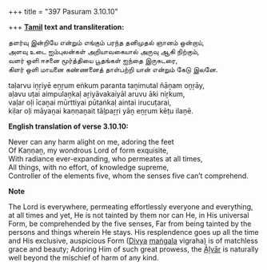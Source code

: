 +++
title = "397 Pasuram 3.10.10"

+++
**[Tamil](/definition/tamil#history "show Tamil definitions") text and transliteration:**

தளர்வு இன்றியே என்றும் எங்கும் பரந்த தனிமுதல் ஞானம் ஒன்றாய்,  
அளவு உடை ஐம்புலன்கள் அறியாவகையால் அருவு ஆகி நிற்கும்,  
வளர் ஒளி ஈசனை மூர்த்தியை பூதங்கள் ஐந்தை இருசுடரை,  
கிளர் ஒளி மாயனை கண்ணனைத் தாள்பற்றி யான் என்றும் கேடு இலனே.

taḷarvu iṉṟiyē eṉṟum eṅkum paranta taṉimutal ñāṉam oṉṟāy,  
aḷavu uṭai aimpulaṉkaḷ aṟiyāvakaiyāl aruvu āki niṟkum,  
vaḷar oḷi īcaṉai mūrttiyai pūtaṅkaḷ aintai irucuṭarai,  
kiḷar oḷi māyaṉai kaṇṇaṉait tāḷpaṟṟi yāṉ eṉṟum kēṭu ilaṉē.

**English translation of verse 3.10.10:**

Never can any harm alight on me, adoring the feet  
Of Kaṇṇaṉ, my wondrous Lord of form exquisite,  
With radiance ever-expanding, who permeates at all times,  
All things, with no effort, of knowledge supreme,  
Controller of the elements five, whom the senses five can’t comprehend.

**Note**

The Lord is everywhere, permeating effortlessly everyone and everything, at all times and yet, He is not tainted by them nor can He, in His universal Form, be comprehended by the five senses, Far from being tainted by the persons and things wherein He stays. His resplendence goes up all the time and His exclusive, auspicious Form ([Divya](/definition/divya#vaishnavism "show Divya definitions") [maṅgala](/definition/mangala#history "show maṅgala definitions") vigraha) is of matchless grace and beauty; Adoring Him of such great prowess, the [Āḻvār](/definition/aḻvar#vaishnavism "show Āḻvār definitions") is naturally well beyond the mischief of harm of any kind.


